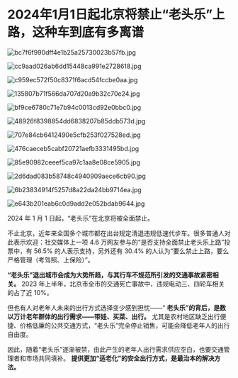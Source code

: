 # 2024年1月1日起北京将禁止“老头乐”上路，这种车到底有多离谱

![bc7f6f990dff4e1b25a25730023b57fb.jpg](./2024年1月1日起北京将禁止老头乐上路这种车到底有多离谱/bc7f6f990dff4e1b25a25730023b57fb.jpg)

![cc9aad026ab6dd15448ca991e2728618.jpg](./2024年1月1日起北京将禁止老头乐上路这种车到底有多离谱/cc9aad026ab6dd15448ca991e2728618.jpg)

![c959ec572f50c8371f6acd54fccbe0aa.jpg](./2024年1月1日起北京将禁止老头乐上路这种车到底有多离谱/c959ec572f50c8371f6acd54fccbe0aa.jpg)

![135807b71f566da707d20a9b32c70e24.jpg](./2024年1月1日起北京将禁止老头乐上路这种车到底有多离谱/135807b71f566da707d20a9b32c70e24.jpg)

![bf9ce6780c71e7b94c0013cd92e0bbc0.jpg](./2024年1月1日起北京将禁止老头乐上路这种车到底有多离谱/bf9ce6780c71e7b94c0013cd92e0bbc0.jpg)

![48926f8398854dd6838207b85ddb573d.jpg](./2024年1月1日起北京将禁止老头乐上路这种车到底有多离谱/48926f8398854dd6838207b85ddb573d.jpg)

![707e84cb6412490e5cfb253f027528ed.jpg](./2024年1月1日起北京将禁止老头乐上路这种车到底有多离谱/707e84cb6412490e5cfb253f027528ed.jpg)

![476caeceb5cabf20721aefb3331495bd.jpg](./2024年1月1日起北京将禁止老头乐上路这种车到底有多离谱/476caeceb5cabf20721aefb3331495bd.jpg)

![85e90982ceeef5ca97c1aa8e08ce5905.jpg](./2024年1月1日起北京将禁止老头乐上路这种车到底有多离谱/85e90982ceeef5ca97c1aa8e08ce5905.jpg)

![2d6dad083b58748c4940909aece6cb90.jpg](./2024年1月1日起北京将禁止老头乐上路这种车到底有多离谱/2d6dad083b58748c4940909aece6cb90.jpg)

![6b23834914f5257d8a22da24bb9714ea.jpg](./2024年1月1日起北京将禁止老头乐上路这种车到底有多离谱/6b23834914f5257d8a22da24bb9714ea.jpg)

![e643b201eab6c0d9add2e052bdab9644.jpg](./2024年1月1日起北京将禁止老头乐上路这种车到底有多离谱/e643b201eab6c0d9add2e052bdab9644.jpg)

2024 年 1 月 1 日起，“老头乐”在北京将被全面禁止。

不止北京，近年来全国多个城市都在出台规定清退违规低速代步车。很多普通人对此表示欢迎：社交媒体上一项 4.6
万网友参与的“是否支持全面禁止老头乐上路”投票中，有 56.5% 的人表示支持，另外还有 30.4%
的人认为“要么禁止上路，要么严格管理（考驾照、上保险）”。

**“老头乐”退出城市会成为大势所趋，与其行车不规范所引发的交通事故紧密相关。** 2023
年上半年，北京市全市的交通死亡事故中，违规电动三、四轮车相关的占了近 10%。

但也有人对老年人未来的出行方式选择变少感到担忧——“ **老头乐”的背后，是数以万计老年群体的出行需求——带娃、买菜、出行。**
尤其是农村地区缺乏出行便捷、价格低廉的公共交通方式，“老头乐”完全停止销售，可能会降低老年人的出行自由度。

因此，随着“老头乐”逐渐被禁，由此产生的老年人出行需求供应空白，也要交通管理者和市场共同填补。
**提供更加“适老化”的安全出行方式，是最治本的解决方法。**

